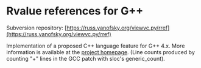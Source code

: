 Rvalue references for G++
=========================

Subversion repository: [https://russ.yanofsky.org/viewvc.py/rref](https://russ.yanofsky.org/viewvc.py/rref)

Implementation of a proposed C++ language feature for G++ 4.x. More information
is available at the [project homepage](https://russ.yanofsky.org/rref/). (Line
counts produced by counting "+" lines in the GCC patch with sloc's
generic_count).
